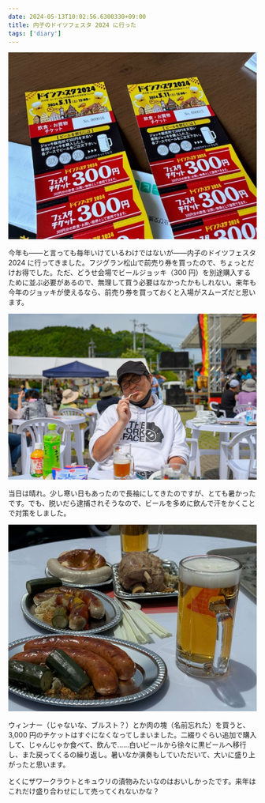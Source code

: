 ```yaml
---
date: 2024-05-13T10:02:56.6300330+09:00
title: 内子のドイツフェスタ 2024 に行った
tags: ['diary']
---
```


![ドイツフェスタ 2024 の前売り券](image1.jpg)

今年も――と言っても毎年いけているわけではないが――内子のドイツフェスタ 2024 に行ってきました。フジグラン松山で前売り券を買ったので、ちょっとだけお得でした。ただ、どうせ会場でビールジョッキ（300 円）を別途購入するために並ぶ必要があるので、無理して買う必要はなかったかもしれない。来年も今年のジョッキが使えるなら、前売り券を買っておくと入場がスムーズだと思います。

![ご満悦のだるやなぎ](image2.jpg)

当日は晴れ。少し寒い日もあったので長袖にしてきたのですが、とても暑かったです。でも、脱いだら逮捕されそうなので、ビールを多めに飲んで汗をかくことで対策をしました。

![ドイツ料理](image3.jpg)

ウィンナー（じゃないな、ブルスト？）とか肉の塊（名前忘れた）を買うと、3,000 円のチケットはすぐになくなってしまいました。二綴りぐらい追加で購入して、じゃんじゃか食べて、飲んで……白いビールから徐々に黒ビールへ移行し、また戻ってくるの繰り返し。暑いなか演奏もしていただいて、大いに盛り上がったと思います。

とくにザワークラウトとキュウリの漬物みたいなのはおいしかったです。来年はこれだけ盛り合わせにして売ってくれないかな？